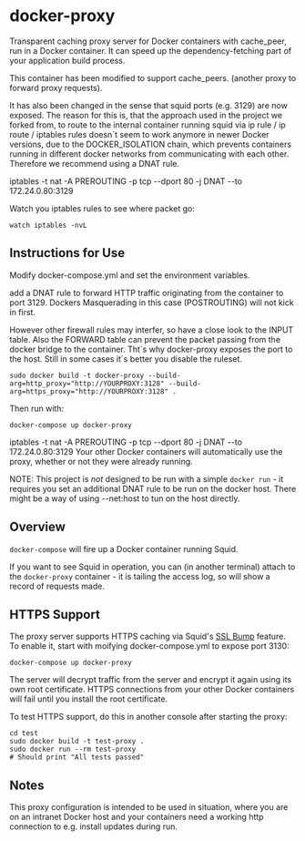 # docker-proxy

Transparent caching proxy server for Docker containers with cache_peer, run in a Docker
container. It can speed up the dependency-fetching part of your application
build process.

This container has been modified to support cache_peers. (another proxy to forward proxy requests).

It has also been changed in the sense that squid ports (e.g. 3129) are now exposed. The reason for this is, that the approach used in the project we forked from, to route to the internal container running squid via ip rule / ip route / iptables rules doesn´t seem to work anymore in newer Docker versions, due to the DOCKER_ISOLATION chain, which prevents containers running in different docker networks from communicating with each other.
Therefore we recommend using a DNAT rule.

iptables -t nat -A PREROUTING -p tcp --dport 80 -j DNAT --to <YOUR EXTERNAL IP OF THE CONTAINER HOST>172.24.0.80:3129

Watch you iptables rules to see where packet go:

```
watch iptables -nvL
```

## Instructions for Use

Modify docker-compose.yml and set the environment variables.

add a DNAT rule to forward HTTP traffic originating from the container to port 3129. Dockers Masquerading in this case (POSTROUTING) will not kick in first.

However other firewall rules may interfer, so have a close look to the INPUT table. Also the FORWARD table can prevent the packet passing from the docker bridge to the container. Tht´s why docker-proxy exposes the port to the host. Still in some cases it´s better you disable the ruleset.

```
sudo docker build -t docker-proxy --build-arg=http_proxy="http://YOURPROXY:3128" --build-arg=https_proxy="http://YOURPROXY:3128" .
```

Then run with:

```
docker-compose up docker-proxy
```
iptables -t nat -A PREROUTING -p tcp --dport 80 -j DNAT --to 172.24.0.80:3129
Your other Docker containers will automatically use
the proxy, whether or not they were already running.

NOTE: This project is _not_ designed to be run with a simple `docker run` - it
requires you set an additional DNAT rule to be run on the docker host. There might be a way of using --net:host to tun on the host directly.

## Overview

`docker-compose` will fire up a Docker container running Squid.

If you want to see Squid in operation, you can (in another terminal) attach
to the `docker-proxy` container - it is tailing the access log, so will show a
record of requests made.

## HTTPS Support

The proxy server supports HTTPS caching via Squid's [SSL Bump] feature. To
enable it, start with moifying docker-compose.yml to expose port 3130:

```
docker-compose up docker-proxy
```

The server will decrypt traffic from the server and encrypt it again using its
own root certificate. HTTPS connections from your other Docker containers will
fail until you install the root certificate.

To test HTTPS support, do this in another console after starting the proxy:

```
cd test
sudo docker build -t test-proxy .
sudo docker run --rm test-proxy
# Should print "All tests passed"
```

[SSL Bump]: http://wiki.squid-cache.org/Features/SslBump
[`detect-proxy.sh`]: test/detect-proxy.sh
[`test/Dockerfile`]: test/Dockerfile

## Notes

This proxy configuration is intended to be used in situation, where you are on an intranet Docker host and your containers need a working http connection to e.g. install updates during run.
